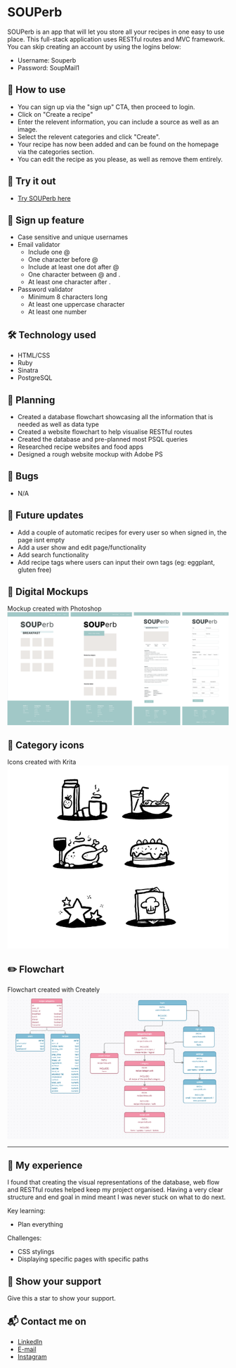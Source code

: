 # SOUPerb
SOUPerb is an app that will let you store all your recipes in one easy to use place.
This full-stack application uses RESTful routes and MVC framework.
You can skip creating an account by using the logins below:
  - Username: Souperb
  - Password: SoupMail1

## 🍲 How to use
- You can sign up via the "sign up" CTA, then proceed to login.
- Click on "Create a recipe"
- Enter the relevent information, you can include a source as well as an image.
- Select the relevent categories and click "Create".
- Your recipe has now been added and can be found on the homepage via the categories section.
- You can edit the recipe as you please, as well as remove them entirely.

## 🍳 Try it out
- [Try SOUPerb here](https://secure-tundra-99837.herokuapp.com/login)

## 🔐 Sign up feature
- Case sensitive and unique usernames
- Email validator
  - Include one @
  - One character before @
  - Include at least one dot after @
  - One character between @ and .
  - At least one character after .
- Password validator
  - Minimum 8 characters long
  - At least one uppercase character
  - At least one number

## 🛠️ Technology used
- HTML/CSS
- Ruby
- Sinatra
- PostgreSQL

## 📐 Planning
- Created a database flowchart showcasing all the information that is needed as well as data type
- Created a website flowchart to help visualise RESTful routes
- Created the database and pre-planned most PSQL queries
- Researched recipe websites and food apps
- Designed a rough website mockup with Adobe PS

## 🐛 Bugs
- N/A

## 🌱  Future updates
- Add a couple of automatic recipes for every user so when signed in, the page isnt empty
- Add a user show and edit page/functionality
- Add search functionality
- Add recipe tags where users can input their own tags (eg: eggplant, gluten free)

## 🎨 Digital Mockups
Mockup created with Photoshop
![](https://raw.githubusercontent.com/TypeSammy/souperb/master/screenshot/websitemockup.png)

## 🍕 Category icons
Icons created with Krita
![](https://github.com/TypeSammy/souperb/blob/master/screenshot/06.21%20Souperb%20Icons.png)

## ✏️ Flowchart
Flowchart created with Creately
![](https://raw.githubusercontent.com/TypeSammy/souperb/master/screenshot/flowcharts.png)

***

## 💫 My experience
I found that creating the visual representations of the database, web flow and RESTful routes helped keep my project organised.
Having a very clear structure and end goal in mind meant I was never stuck on what to do next.

Key learning:
- Plan everything

Challenges:
- CSS stylings
- Displaying specific pages with specific paths

## 🌟 Show your support
Give this a star to show your support.

## 📬 Contact me on
- [LinkedIn](https://www.linkedin.com/in/samantha-gold-90b939a9/)
- [E-mail](mailto:typesammy@gmail.com)
- [Instagram](https://www.instagram.com/typesammy_)
